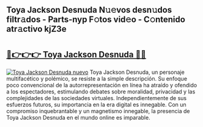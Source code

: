 ## Toya Jackson Desnuda N𝚞𝚎vos desn𝚞dos filtr𝚊dos - Parts-nyp F𝚘tos vid𝚎o - C𝚘ntenido atr𝚊ctivo kjZ3e

# <h2><a href="http://mbc7m9.tromn.icu/?c=Toya+Jackson+Desnuda">🔗👉👉👉 Toya Jackson Desnuda 🔗🔗</a></h2>

[![Toya Jackson Desnuda nuevo](https://i.imgur.com/pEAQMta.gif)](http://mbc7m9.tromn.icu/?c=Toya+Jackson+Desnuda)
Toya Jackson Desnuda, un personaje multifacético y polémico, se resiste a la simple descripción. Su enfoque poco convencional de la autorrepresentación en línea ha atraído y ofendido a los espectadores, estimulando debates sobre moralidad, privacidad y las complejidades de las sociedades virtuales. Independientemente de sus esfuerzos futuros, su importancia en la era digital es innegable. Con un compromiso inquebrantable y un magnetismo innegable, la presencia de Toya Jackson Desnuda en el mundo online es imparable.
